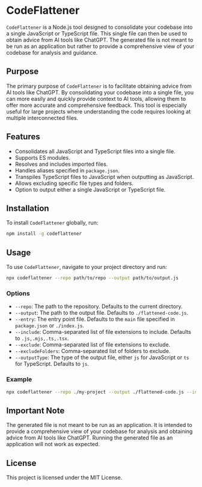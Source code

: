 # CodeFlattener

`CodeFlattener` is a Node.js tool designed to consolidate your codebase into a single JavaScript or TypeScript file. This single file can then be used to obtain advice from AI tools like ChatGPT. The generated file is not meant to be run as an application but rather to provide a comprehensive view of your codebase for analysis and guidance.

## Purpose

The primary purpose of `CodeFlattener` is to facilitate obtaining advice from AI tools like ChatGPT. By consolidating your codebase into a single file, you can more easily and quickly provide context to AI tools, allowing them to offer more accurate and comprehensive feedback. This tool is especially useful for large projects where understanding the code requires looking at multiple interconnected files.

## Features

- Consolidates all JavaScript and TypeScript files into a single file.
- Supports ES modules.
- Resolves and includes imported files.
- Handles aliases specified in `package.json`.
- Transpiles TypeScript files to JavaScript when outputting as JavaScript.
- Allows excluding specific file types and folders.
- Option to output either a single JavaScript or TypeScript file.

## Installation

To install `CodeFlattener` globally, run:

```sh
npm install -g codeflattener
```

## Usage

To use `CodeFlattener`, navigate to your project directory and run:

```sh
npx codeflattener --repo path/to/repo --output path/to/output.js
```

### Options

- `--repo`: The path to the repository. Defaults to the current directory.
- `--output`: The path to the output file. Defaults to `./flattened-code.js`.
- `--entry`: The entry point file. Defaults to the `main` file specified in `package.json` or `./index.js`.
- `--include`: Comma-separated list of file extensions to include. Defaults to `.js,.mjs,.ts,.tsx`.
- `--exclude`: Comma-separated list of file extensions to exclude.
- `--excludeFolders`: Comma-separated list of folders to exclude.
- `--outputType`: The type of the output file, either `js` for JavaScript or `ts` for TypeScript. Defaults to `js`.

### Example

```sh
npx codeflattener --repo ./my-project --output ./flattened-code.js --include .js,.mjs,.ts,.tsx --exclude .test.js --excludeFolders node_modules,dist --outputType js
```

## Important Note

The generated file is not meant to be run as an application. It is intended to provide a comprehensive view of your codebase for analysis and obtaining advice from AI tools like ChatGPT. Running the generated file as an application will not work as expected.

## License

This project is licensed under the MIT License.
